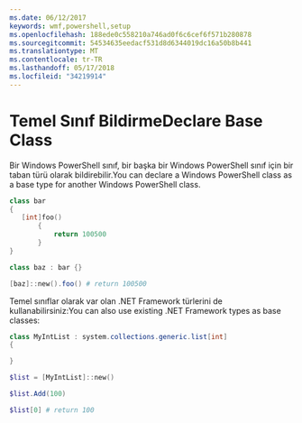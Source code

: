 ```yaml
---
ms.date: 06/12/2017
keywords: wmf,powershell,setup
ms.openlocfilehash: 188ede0c558210a746ad0f6c6cef6f571b280878
ms.sourcegitcommit: 54534635eedacf531d8d6344019dc16a50b8b441
ms.translationtype: MT
ms.contentlocale: tr-TR
ms.lasthandoff: 05/17/2018
ms.locfileid: "34219914"
---
```

# <a name="declare-base-class"></a><span data-ttu-id="c6f08-102">Temel Sınıf Bildirme</span><span class="sxs-lookup"><span data-stu-id="c6f08-102">Declare Base Class</span></span>
<span data-ttu-id="c6f08-103">Bir Windows PowerShell sınıf, bir başka bir Windows PowerShell sınıf için bir taban türü olarak bildirebilir.</span><span class="sxs-lookup"><span data-stu-id="c6f08-103">You can declare a Windows PowerShell class as a base type for another Windows PowerShell class.</span></span>

```powershell
class bar
{
   [int]foo()
       {
           return 100500
       }
}

class baz : bar {}

[baz]::new().foo() # return 100500
```

<span data-ttu-id="c6f08-104">Temel sınıflar olarak var olan .NET Framework türlerini de kullanabilirsiniz:</span><span class="sxs-lookup"><span data-stu-id="c6f08-104">You can also use existing .NET Framework types as base classes:</span></span>

```powershell
class MyIntList : system.collections.generic.list[int]
{

}

$list = [MyIntList]::new()

$list.Add(100)

$list[0] # return 100
```
